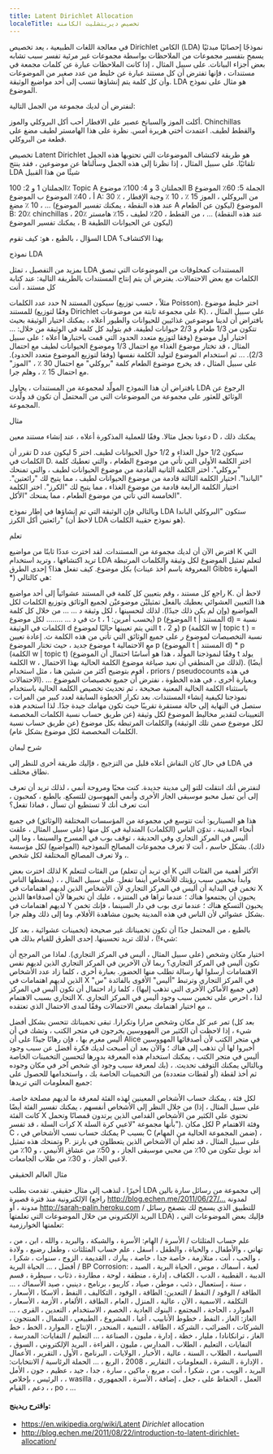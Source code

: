 ```yaml
---
title: Latent Dirichlet Allocation
localeTitle: تخصيص ديريتشليت الكامنة
---
```

في معالجة اللغات الطبيعية ، يعد تخصيص Dirichlet الكامن (LDA) نموذجًا إحصائيًا مبدئيًا يسمح بتفسير مجموعات من الملاحظات بواسطة مجموعات غير مرئية تفسر سبب تشابه بعض أجزاء البيانات. على سبيل المثال ، إذا كانت الملاحظات عبارة عن كلمات مجمعة في مستندات ، فإنها تفترض أن كل مستند عبارة عن خليط من عدد صغير من الموضوعات وأن كل كلمة يتم إنشاؤها تنسب إلى أحد مواضيع الوثيقة. LDA هو مثال على نموذج الموضوع.

لنفترض أن لديك مجموعة من الجمل التالية:

أكلت الموز والسبانخ عصير على الافطار أحب أكل البروكلي والموز. Chinchillas والقطط لطيف. اعتمدت أختي هريرة أمس. نظرة على هذا الهامستر لطيف مضغ على قطعة من البروكلي.

تخصيص Latent Dirichlet هو طريقة لاكتشاف الموضوعات التي تحتويها هذه الجمل تلقائيًا. على سبيل المثال ، إذا نظرنا إلى هذه الجمل وسألناها عن موضوعين ، فقد ينتج LDA شيئًا من هذا القبيل

الجملتان 1 و 2: 100٪ Topic A الجملتان 3 و 4: 100٪ موضوع B الجملة 5: 60٪ الموضوع أ ، 40٪ الموضوع ب الموضوع A: 30 ٪ من البروكلي ، الموز 15 ٪ ، 10 ٪ وجبة الإفطار ، 10 ٪ مضغ ، ... (عند هذه النقطة ، يمكنك تفسير الموضوع A ليكون عن الطعام) الموضوع B: 20٪ chinchillas ، 20٪ من القطط ، 20٪ لطيف ، 15٪ هامستر ، ... (عند هذه النقطة ، يمكنك تفسير الموضوع B ليكون عن الحيوانات اللطيفة)

السؤال ، بالطبع ، هو: كيف تقوم LDA بهذا الاكتشاف؟

نموذج LDA

بمزيد من التفصيل ، تمثل LDA المستندات كمخلوقات من الموضوعات التي تبصق الكلمات مع بعض الاحتمالات. يفترض أن يتم إنتاج المستندات بالطريقة التالية: عند كتابة كل مستند ، أنت

حدد عدد الكلمات N سيكون المستند (مثلاً ، حسب توزيع Poisson). اختر خليط موضوع للمستند (وفقًا لتوزيع Dirichlet على مجموعة ثابتة من موضوعات K). على سبيل المثال ، بافتراض أن لدينا موضوعين غذائيين للحيوانات والطيور أعلاه ، يمكنك اختيار الوثيقة بحيث تتكون من 1/3 طعام و 2/3 حيوانات لطيفة. قم بتوليد كل كلمة في الوثيقة من خلال: ... اختيار أول موضوع (وفقا لتوزيع متعدد الحدود التي قمت باختبارها أعلاه ؛ على سبيل المثال ، قد تختار موضوع الغذاء مع احتمال 1/3 وموضوع الحيوانات لطيف مع احتمال 2/3). ... ثم استخدام الموضوع لتوليد الكلمة نفسها (وفقا لتوزيع الموضوع متعدد الحدود). على سبيل المثال ، قد يخرج موضوع الطعام كلمة "بروكلي" مع احتمال 30 ٪ ، "الموز" مع احتمال 15 ٪ ، وهلم جرا.

بافتراض أن هذا النموذج المولِّد لمجموعة من المستندات ، يحاول LDA الرجوع عن الوثائق للعثور على مجموعة من الموضوعات التي من المحتمل أن تكون قد ولَّدت المجموعة.

مثال

دعونا نجعل مثالا. وفقًا للعملية المذكورة أعلاه ، عند إنشاء مستند معين D ، يمكنك ذلك

تقرر أن D سيكون 1/2 حول الغذاء و 1/2 حول الحيوانات لطيف. اختر 5 ليكون عدد الكلمات في D. اختر الكلمة الأولى التي تأتي من موضوع الطعام ، والتي تعطيك كلمة "بروكلي". اختر الكلمة الثانية القادمة من موضوع الحيوانات لطيف ، والتي تمنحك "الباندا". اختيار الكلمة الثالثة قادمة من موضوع الحيوانات لطيف ، مما يتيح لك "رائعتين". اختيار الكلمة الرابعة قادمة من موضوع الغذاء ، مما يتيح لك "الكرز". اختر الكلمة الخامسة التي تأتي من موضوع الطعام ، مما يمنحك "الأكل".

وبالتالي فإن الوثيقة التي تم إنشاؤها في إطار نموذج LDA ستكون "البروكلي الباندا رائعتين أكل الكرز" (لاحظ أن LDA هو نموذج حقيبة الكلمات).

تعلم

افترض الآن أن لديك مجموعة من المستندات. لقد اخترت عددًا ثابتًا من مواضيع K التي تريد اكتشافها ، وتريد استخدام LDA لتعلم تمثيل الموضوع لكل وثيقة والكلمات المرتبطة بكل موضوع. كيف تفعل هذا؟ إحدى الطرق (المعروفة باسم أخذ عينات Gibbs المنهارة \*) هي كالتالي:

راجع كل مستند ، وقم بتعيين كل كلمة في المستند عشوائياً إلى أحد مواضيع K. لاحظ أن هذا التعيين العشوائي يعطيك بالفعل تمثيليْن موضوعيْن لجميع الوثائق وتوزيع الكلمات لكل المواضيع (وإن لم يكن ذلك جيدًا). لذلك لتحسينها ، لكل وثيقة د ... ... من خلال كل كلمة ث في د ... ........ لكل موضوع t ، يحسب أمرين: 1) p (الموضوع t | المستند d) = نسبة الكلمات في الوثيقة d التي يتم تعيينها حاليًا لموضوع t ، و 2) p (الكلمة w | topic t ) = نسبة التخصيصات لموضوع ر على جميع الوثائق التي تأتي من هذه الكلمة ث. إعادة تعيين موضوع جديد ، حيث تختار الموضوع t مع الاحتمالية p (الموضوع t | المستند d) \* p (الكلمة w | topic t) (وفقًا لنموذجنا المولِّد ، هذا هو أساسًا احتمال أن الموضوع t يولد الكلمة w ، لذلك من المنطقي أن نعيد صياغة موضوع الكلمة الحالية بهذا الاحتمال). (أيضًا ، أقوم بتوضيح أكثر من شيئين هنا ، مثل استخدام priors / pseudocounts في هذه الاحتمالات). ... وبعبارة أخرى ، في هذه الخطوة ، نفترض أن جميع تخصيصات الموضوع باستثناء الكلمة الحالية المعنية صحيحة ، ثم تحديث تخصيص الكلمة الحالية باستخدام نموذجنا لكيفية إنشاء المستندات. بعد تكرار الخطوة السابقة لعدد كبير من المرات ، ستصل في النهاية إلى حالة مستقرة تقريبًا حيث تكون مهامك جيدة جدًا. لذا استخدم هذه التعيينات لتقدير مخاليط الموضوع لكل وثيقة (عن طريق حساب نسبة الكلمات المخصصة لكل موضوع ضمن تلك الوثيقة) والكلمات المرتبطة بكل موضوع (عن طريق حساب نسبة الكلمات المخصصة لكل موضوع بشكل عام).

شرح ليمان

في حال كان النقاش أعلاه قليل من التزجيج ، فإليك طريقة أخرى للنظر إلى LDA في نطاق مختلف.

لنفترض أنك انتقلت للتو إلى مدينة جديدة. كنت محبًا ومروحة أنمي ، لذلك تريد أن تعرف إلى أين تميل محبو موسيقى الجاز الأخرى وأنمي المهوسون للتسكع. بالطبع ، كمحبون ، أنت تعرف أنك لا تستطيع أن تسأل ، فماذا تفعل؟

هذا هو السيناريو: أنت تتوسع في مجموعة من المؤسسات المختلفة (الوثائق) في جميع أنحاء المدينة ، تدوّن الناس (الكلمات) المتدلية في كل منها (على سبيل المثال ، علقت أليس في المركز التجاري وفي الحديقة ، توقف بوب في المسرح والسينما ، وما إلى ذلك). بشكل حاسم ، أنت لا تعرف مجموعات المصالح النموذجية (المواضيع) لكل مؤسسة ، ولا تعرف المصالح المختلفة لكل شخص.

لذلك اخترت بعض K من الفئات لتتعلم (أي تريد أن تتعلم K الأكثر أهمية من الفئات التي يسقطها الناس) ، وابدأ بتخمين سبب رؤيتك للأشخاص أينما تفعل. على سبيل المثال ، تخمن في البداية أن أليس في المركز التجاري لأن الأشخاص الذين لديهم اهتمامات في X يحبون أن يجتمعوا هناك ؛ عندما تراها في المتنزه ، عليك أن تخبرها لأن أصدقاءها الذين لديهم اهتمامات في Y يحبون التسكع هناك ؛ عندما ترى بوب في دار السينما ، فإنك تخمن بشكل عشوائي لأن الناس في هذه المدينة يحبون مشاهدة الأفلام. وما إلى ذلك وهلم جرا.

بالطبع ، من المحتمل جدًا أن تكون تخميناتك غير صحيحة (تخمينات عشوائية ، بعد كل شيء!) ، لذلك تريد تحسينها. إحدى الطرق للقيام بذلك هي:

اختيار مكان وشخص (على سبيل المثال ، أليس في المركز التجاري). لماذا من المرجح أن تكون أليس في المركز التجاري؟ ربما لأن الآخرين في المركز التجاري الذين لديهم نفس الاهتمامات أرسلوا لها رسالة تطلب منها الحضور. بعبارة أخرى ، كلما زاد عدد الأشخاص الذين لديهم اهتمامات في X في المركز التجاري وترتبط "أليس" الأقوى بالفائدة "س" (في جميع الأماكن الأخرى التي تذهب إليها) ، كلما زاد احتمال أن تكون أليس في المركز التجاري بسبب الاهتمام X. لذا ، احرص على تخمين سبب وجود أليس في المركز التجاري ، مع اختيار اهتمامك ببعض الاحتمالات وفقًا لمدى الاحتمال الذي تعتقده.

تمر عبر كل مكان وشخص مرارا وتكرارا. تبقى تخميناتك تتحسن بشكل أفضل (بعد كل شيء ، إذا لاحظت أن الكثير من المهووسين يخرجون في متجر الكتب ، وتشك في أن أليس مغرم بها ، فإن رهانًا جيدًا على أن Alice في متجر الكتب لأن أصدقائها المهووسين أخبروا لها أن تذهب إلى هناك ؛ والآن بعد أن أصبحت لديك فكرة أفضل عن سبب وجود أليس في متجر الكتب ، يمكنك استخدام هذه المعرفة بدورها لتحسين التخمينات الخاصة بك لمعرفة سبب وجود أي شخص آخر في مكان وجوده) ، وبالتالي يمكنك التوقف تحديث. ثم أخذ لقطة (أو لقطات متعددة) من التخمينات الخاصة بك ، واستخدامها للحصول على جميع المعلومات التي تريدها:

لكل فئة ، يمكنك حساب الأشخاص المعينين لهذه الفئة لمعرفة ما لديهم مصلحة خاصة. من خلال النظر إلى الأشخاص أنفسهم ، يمكنك تفسير الفئة أيضًا (على سبيل المثال ، إذا كانت الفئة X تحتوي على الكثير من الأشخاص القدامى الذين يرتدون قمصانًا وتحمل كرات السلة ، قد تفسر X بأنها مجموعة "لاعبي كرة السلة"). لكل مكان P وفئة الاهتمام C ، يمكنك حساب نسب الأشخاص في P بسبب C (ضمن المجموعة الحالية من المهام) ، وتمنحك هذه تمثيل P. على سبيل المثال ، قد تعلم أن الأشخاص الذين يتعطلون في بارنز أند نوبل تتكون من 10٪ من محبي موسيقى الجاز ، و 50٪ من عشاق الأنيمي ، و 10٪ من لاعبي الجاز ، و 30٪ من طلاب الجامعات.

مثال العالم الحقيقي

أخيرًا ، لنذهب إلى مثال حقيقي. تقدمت بطلب LDA إلى مجموعة من رسائل سارة بالين الإلكترونية منذ فترة قصيرة (راجع http://blog.echen.me/2011/06/27/… لمدونة مدونة ، أو http://sarah-palin.heroku.com / للتطبيق الذي يسمح لك بتصفح رسائل البريد الإلكتروني من خلال الموضوعات التي تعلمتها LDA) ، فإليك بعض الموضوعات التي تعلمتها الخوارزمية:

علم حساب المثلثات / الأسرة / الهام: الأسرة ، والشبكة ، والبريد ، والله ، ابن ، من ، تهاني ، والأطفال ، والحياة ، والطفل ، أسفل ، علم حساب المثلثات ، وطفل رضيع ، ولادة ، والحب ، أنت ، متلازمة ، خاصة جدا ، خاصة ، يبارك ، القديمة ، الزوج ، سنوات ، شكرا ، أفضل ، ... الحياة البرية / BP Corrosion: لعبة ، أسماك ، موس ، الحياة البرية ، الصيد ، الدببة ، القطبية ، الدب ، الكفاف ، إدارة ، منطقة ، لوحة ، مطاردة ، ذئاب ، سيطرة ، قسم ، سنة ، إستعمال ، ذئب ، موطن ، صياد ، كاريبو ، برنامج ، دينبي ، صيد الأسماك ، ... الطاقة / الوقود / النفط / التعدين: الطاقة ، الوقود ، التكاليف ، النفط ، ألاسكا ، الأسعار ، التكلفة ، الاسمية ، الآن ، عالية ، المنزل ، العام ، الطاقة ، الألغام ، الأزمة ، الأسعار ، الموارد ، الحاجة ، المجتمع ، البنوك العادية ، الخصم ، الاستخدام ، التعدين ، القرى ، ... الغاز: الغاز ، النفط ، خطوط الأنابيب ، أغيا ، المشروع ، الطبيعي ، الشمال ، المنتجون ، الشركات ، الضرائب ، الشركة ، الطاقة ، التنمية ، المنحدر ، الإنتاج ، الموارد ، الخط ، خط الغاز ، ترانكانادا ، مليار ، خطة ، إدارة ، مليون ، الصناعة ، ... التعليم / النفايات: المدرسة ، النفايات ، التعليم ، الطلاب ، المدارس ، مليون ، القراءة ، البريد الإلكتروني ، السوق ، السياسة ، الطلاب ، السنة ، عالية ، الأخبار ، الولايات ، البرنامج ، الأول ، التقرير ، الأعمال ، الإدارة ، النشرة ، المعلومات ، التقارير ، 2008 ، الربع ، ... الحملة الرئاسية / الانتخابات: البريد ، الويب ، من ، شكرا ، أنت ، مربع ، ماكين ، سارة ، جدا ، جيد ، عظيم ، جون ، الأمل ، الرئيس ، بإخلاص ، wasilla ، العمل ، الحفاظ على ، جعل ، إضافة ، الأسرة ، الجمهوري ، دعم ، القيام ، po ، ...

#### واقترح ريدينج:

*   https://en.wikipedia.org/wiki/Latent _Dirichlet_ allocation
*   http://blog.echen.me/2011/08/22/introduction-to-latent-dirichlet-allocation/